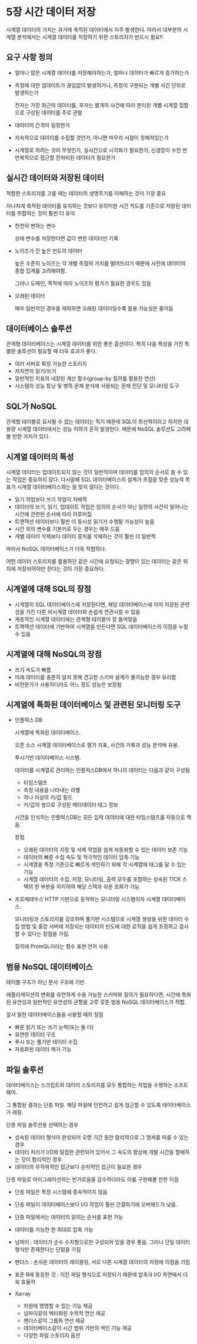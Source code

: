 5장 시간 데이터 저장
=

시계열 데이터의 가치는 과거에 축적된 데이터에서 자주 발생한다. 따라서 대부분의 시계열 분석에서는 시계열 데이터를 저장하기 위한 스토리지가 반드시 필요!!

요구 사항 정의
--

* 얼마나 많은 시계열 데이터를 저장해야하는가, 얼마나 데이터가 빠르게 증가하는가
* 측정에 대한 업데이트가 끊임없이 발생하거나, 측정이 구분되는 개별 사건 단위로 발생하는가
  
  
  전자는 가장 최근의 데이터를, 후자는 별개의 사건에 따라 분리된 개별 시계열 집합으로 구성된 데이터를 주로 관찰
* 데이터의 간격이 일정한가
* 지속적으로 데이터를 수집할 것인가, 아니면 마무리 시점이 정해져있는가
* 시계열로 하려는 것이 무엇인가, 실시간으로 시각화가 필요한가, 신경망이 수천 번 반복적으로 접근할 전처리된 데이터가 필요한가

실시간 데이터와 저장된 데이터
--
적합한 스토리지를 고를 때는 데이터의 생명주기를 이해하는 것이 가장 중요


지나치게 축적된 데이터를 유지하는 것보다 유의미한 시간 척도를 기준으로 저장된 데이터를 취합하는 것이 훨씬 더 유익

* 천천히 변하는 변수

  상태 변수를 저장한다면 값이 변한 데이터만 기록
* 노이즈가 낀 높은 빈도의 데이터

  높은 수준의 노이즈는 각 개별 측정의 가치를 떨어뜨리기 때문에 사전에 데이터의 종합 집계를 고려해야함. 
  
  그러나 도메인, 목적에 따라 노이즈의 평가가 필요한 경우도 있음
* 오래된 데이터

  매우 일반적인 경우를 제외하면 오래된 데이터일수록 활용 가능성은 줄어듬
  
데이터베이스 솔루션
---
관계형 데이터베이스는 시계열 데이터를 위한 좋은 옵션이다. 특히 다음 특성을 가진 특별한 솔루션이 필요할 때 더욱 효과가 좋다.
* 여러 서버로 확장 가능한 스토리지
* 저지연의 읽기/쓰기
* 일반적인 지표의 내장된 계산 함수(group-by 질의를 활용한 연산)
* 시스템의 성능 튜닝 및 병목 문제 분석에 사용되는 문제 진단 및 모니터링 도구

SQL가 NoSQL
---
관계형 테이블로 묘사될 수 없는 데이터는 적기 때문에 SQL이 최선책이라고 하지만 대용량 시계열 데이터에서는 성능 저하가 흔히 발생한다. 때문에 NoSQL 솔루션도 고려해볼 만한 가치가 있다.

시계열 데이터의 특성
---
시계열 데이터는 업데이트되지 않는 것이 일반적이며 데이터를 임의의 순서로 쓸 수 있는 작업은 중요하지 않다. 다시말해 SQL 데이터베이스의 설계가 초점을 맞춘 성능적 목표가 시계열 데이터베이스와는 잘 맞지 않다는 것이다.
* 읽기 작업보다 쓰기 작업이 지배적
* 데이터의 쓰기, 읽기, 업데이트 작업은 임의의 순서가 아닌 일련의 사건이 일어나는 시간에 관련된 순서에 따라 이루어짐
* 트랜잭션 데이터보다 훨씬 더 동시성 읽기가 수행될 가능성이 높음
* 시간 외의 변수를 기본키로 두는 경우는 매우 드뭄
* 개별 데이터 삭제보다 데이터 뭉치를 삭제하는 것이 훨씬 더 일반적

따라서 NoSQL 데이터베이스가 더욱 적합하다.

어떤 데이터 스토리지를 활용하던 같은 시간에 요청되는 경향이 있는 데이터는 같은 위치에 저장되어야만 한다는 것이 가장 중요하다.

시계열에 대해 SQL의 장점
---
* 시계열이 SQL 데이터베이스에 저장된다면, 해당 데이터베이스에 이미 저장된 관련성을 가진 다른 비시계열 데이터와 손쉽게 연관시킬 수 있음
* 계층적인 시계열 데이터에는 관계형 테이블이 잘 들어맞음
* 트랙잭션 데이터에 기반하여 시계열을 만든다면 SQL 데이터베이스의 이점을 누릴 수 있음

시계열에 대해 NoSQL의 장점
---
* 쓰기 속도가 빠름
* 미래 데이터를 충분히 알지 못해 견고한 스키마 설계가 불가능한 경우 유리함
* 비전문가가 사용하더라도 어느 정도 성능은 보장됨

시계열에 특화된 데이터베이스 및 관련된 모니터링 도구
---
* 인플럭스 DB

  시계열에 특화된 데이터베이스. 
  
  오픈 소스 시계열 데이터베이스로 평가 지표, 사건의 기록과 성능 분석에 유용. 
  
  푸시기반 데이터베이스 시스템.
  
  데이터를 시계열로 관리하는 인플럭스DB에서 하나의 데이터는 다음과 같이 구성됨
  * 타임스탬프
  * 측정 내용을 나타내는 라벨
  * 하나 이상의 키/값 필드
  * 키/값의 쌍으로 구성된 메타데이터 태그 정보

  시간을 인식하는 인플럭스DB는 모든 입력 데이터에 대한 타임스탬프를 자동으로 찍음.
  
  장점
  * 오래된 데이터의 지정 및 삭제 작업을 쉽게 자동화할 수 있는 데이터 보존 기능
  * 데이터의 빠른 수집 속도 및 적극적인 데이터 압축 기능
  * 시계열을 특정 기준으로 빠르게 색인하기 위해 각 시계열에 태그를 달 수 있는 기능
  * 시계열 데이터의 수집, 저장, 모니터링, 출력 모두를 포함하는 성숙된 TICK 스택의 한 부분을 차지하여 해당 스택과 쉬운 조화가 가능

* 프로메테우스
  HTTP 기반으로 동작하는 모니터링 시스템이자 시계열 데이터베이스. 
  
  모니터링과 스토리지를 강조하며 풀기반 시스템으로 시계열 생성을 위한 데이터 수집 방법 및 중앙 서버에 저장되는 데이터의 빈도에 대한 로직을 쉽게 조정하고 검사할 수 있다는 장점을 가짐. 
  
  질의에 PromQL이라는 함수 표현 언어 사용.
  
범용 NoSQL 데이터베이스
---
테이블 구조가 아닌 문서 구조에 기반. 

애플리케이션의 변화를 유연하게 수용 가능한 스키마와 질의가 필요하다면, 시간에 특화된 유연성과 일반적인 유연성의 균형을 고루 갖춘 범용 NoSQL 데이터베이스가 적합.

앞서 말한 데이터베이스들을 사용할 때의 장점
* 빠른 읽기 또는 쓰기 능력(또는 둘 다)
* 유연한 데이터 구조
* 푸시 또는 풀기반 데이터 수집
* 자동화된 데이터 제거 기능

파일 솔루션
---
데이터베이스는 스크립트와 데이터 스토리지를 모두 통합하는 작업을 수행하는 소프트웨어.

그 통합된 결과는 단층 파일. 해당 파일에 안전하고 쉽게 접근할 수 있도록 데이터베이스가 래핑.

단층 파일 솔루션을 선택하는 경우
* 성숙된 데이터 형식이 완성되어 오랜 기간 동안 합리적으로 그 명세를 따를 수 있는 경우
* 데이터 처리가 I/O와 밀접한 관련되어 있어서 그 속도의 향상에 개발 시간을 할애하는 것이 합리적인 경우
* 데이터의 무작위적인 접근보다 순차적인 접근이 필요한 경우

단층 파일로 마이그레이션하는 번거로움을 감수하더라도 이를 구현해볼 만한 이점
* 단층 파일은 특정 시스템에 종속적이지 않음
* 단층 파일이 데이터베이스보다 I/O 작업이 훨씬 간결하기에 오버헤드가 낮음.
* 단층 파일에서는 데이터의 읽히는 순서를 표현 가능
* 데이터를 가능한 한 최대로 압축 가능



* 넘파이 : 데이터가 순수 수치형으로만 구성되어 있을 경우 좋음. 그러나 단일 데이터 형식만 존재한다는 단점을 가짐   
* 팬더스 : 손쉬운 데이터의 레이블링, 서로 다른 시계열 데이터의 저장에 이점을 가짐
* 표준 R에 동등한 것 : 이진 파일 형식으로 저장되기 때문에 압축과 I/O 측면에서 더욱 효율적
* Xarray
  * 차원에 명명할 수 있는 기능 제공
  * 넘파이같이 벡터화된 수학적 연산 제공
  * 팬더스같이 그룹화 연산 제공
  * 데이터베이스같이 시간 범위 기반의 색인 기능 제공
  * 다양한 파일 스토리지 옵션 
